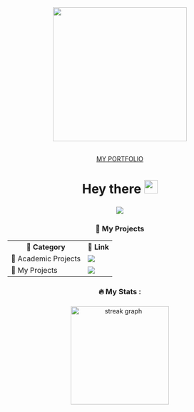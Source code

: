 <div align="center">
  <img src="https://media4.giphy.com/media/v1.Y2lkPTc5MGI3NjExY3hpNmc1NWM4ZTlweWxycTV0YXFrcmxnaHB3djg0a3BuNTNobm5ybCZlcD12MV9pbnRlcm5hbF9naWZfYnlfaWQmY3Q9Zw/bFEQEDLmhrYsse0zFF/giphy.gif" width="300">
</div>
<br>
<p align="center">
  <a href="https://portfolio-eight-wheat-92.vercel.app/index.html" target="_blank">
    MY PORTFOLIO
  </a>
</p>




###

<h1 align="center">Hey there <img src="https://media.giphy.com/media/hvRJCLFzcasrR4ia7z/giphy.gif" width="30px"></h1> 


###

<div align="center">
  <img src="https://visitor-badge.laobi.icu/badge?page_id=Teroooo.Teroooo&"  />
</div>

###

<h3 align="center">🚀 My Projects</h3>  

<table align="center">
  <tr>
    <th>📂 Category</th>
    <th>🔗 Link</th>
  </tr>
  <tr>
    <td>🔧 Academic Projects</td>
    <td><a href="projects.md"><img src="https://img.shields.io/badge/Press_Here-%F0%9F%92%BB-blue?style=for-the-badge"></a></td>
  </tr>
  <tr>
    <td>🔮 My Projects</td>
    <td><a href="myprojects.md"><img src="https://img.shields.io/badge/Press_Here-%F0%9F%91%BE-blue?style=for-the-badge"></a></td>
  </tr>
</table>



<h3 align="center">🔥   My Stats :</h3>

###

<div align="center">
  <img src="https://streak-stats.demolab.com?user=Teroooo&locale=en&mode=daily&theme=dark&hide_border=false&border_radius=5&order=3" height="220" alt="streak graph"  />
</div>

###
